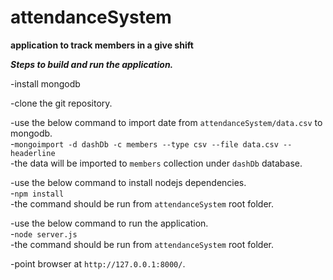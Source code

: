 attendanceSystem
================

**application to track members in a give shift**

***Steps to build and run the application.***

-install mongodb

-clone the git repository.


-use the below command to import date from `attendanceSystem/data.csv` to mongodb.  
-`mongoimport -d dashDb -c members --type csv --file data.csv --headerline`  
-the data will be imported to `members` collection under `dashDb` database.


-use the below command to install nodejs dependencies.  
-`npm install`  
-the command should be run from `attendanceSystem` root folder.  


-use the below command to run the application.  
-`node server.js`  
-the command should be run from `attendanceSystem` root folder.  


-point browser at `http://127.0.0.1:8000/`.
